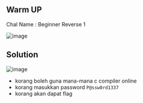 ## Warm UP
Chal Name : Beginner Reverse 1

![image](https://user-images.githubusercontent.com/23289982/204451277-11673a55-6f9e-451d-b4ed-0b752c6c7ae9.png)

## Solution

![image](https://user-images.githubusercontent.com/23289982/204449891-9940b27a-0c55-4407-b8da-1e3659a1c5dc.png)

* korang boleh guna mana-mana c compiler online
* korang masukkan password `P@ssw0rd1337`
* korang akan dapat flag
